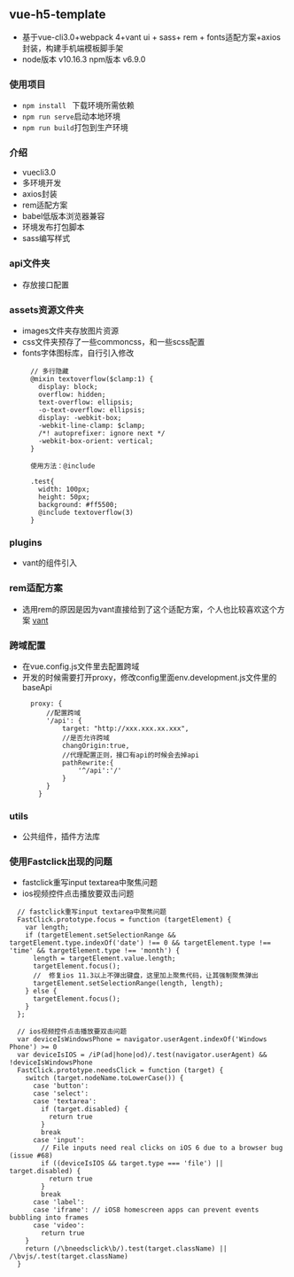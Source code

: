 ## vue-h5-template
- 基于vue-cli3.0+webpack 4+vant ui + sass+ rem + fonts适配方案+axios封装，构建手机端模板脚手架
- node版本 v10.16.3  npm版本 v6.9.0

### 使用项目
- ``npm install `` 下载环境所需依赖
- ``npm run serve``启动本地环境
- ``npm run build``打包到生产环境

### 介绍
- vuecli3.0      
- 多环境开发       
- axios封装         
- rem适配方案        
- babel低版本浏览器兼容
- 环境发布打包脚本
- sass编写样式

### api文件夹
- 存放接口配置

### assets资源文件夹
- images文件夹存放图片资源
- css文件夹预存了一些commoncss，和一些scss配置
- fonts字体图标库，自行引入修改
  ```
    // 多行隐藏
    @mixin textoverflow($clamp:1) {
      display: block;
      overflow: hidden;
      text-overflow: ellipsis;
      -o-text-overflow: ellipsis;
      display: -webkit-box;
      -webkit-line-clamp: $clamp;
      /*! autoprefixer: ignore next */
      -webkit-box-orient: vertical;
    }

    使用方法：@include

    .test{
      width: 100px;
      height: 50px;
      background: #ff5500;
      @include textoverflow(3)
    } 
  ```


### plugins
- vant的组件引入

### rem适配方案
- 选用rem的原因是因为vant直接给到了这个适配方案，个人也比较喜欢这个方案
[vant](https://youzan.github.io/vant/#/zh-CN/quickstart)  

### 跨域配置
- 在vue.config.js文件里去配置跨域
- 开发的时候需要打开proxy，修改config里面env.development.js文件里的baseApi
  ```
    proxy: {
        //配置跨域
        '/api': {
            target: "http://xxx.xxx.xx.xxx",
            //是否允许跨域
            changOrigin:true,
            //代理配置正则，接口有api的时候会去掉api
            pathRewrite:{
                '^/api':'/'
            }
        }
      }
  ```

### utils
- 公共组件，插件方法库

### 使用Fastclick出现的问题
- fastclick重写input textarea中聚焦问题
- ios视频控件点击播放要双击问题
```
  // fastclick重写input textarea中聚焦问题
  FastClick.prototype.focus = function (targetElement) {
    var length;
    if (targetElement.setSelectionRange && targetElement.type.indexOf('date') !== 0 && targetElement.type !== 'time' && targetElement.type !== 'month') {
      length = targetElement.value.length;
      targetElement.focus();
      //  修复ios 11.3以上不弹出键盘，这里加上聚焦代码，让其强制聚焦弹出
      targetElement.setSelectionRange(length, length);
    } else {
      targetElement.focus();
    }
  };

  // ios视频控件点击播放要双击问题
  var deviceIsWindowsPhone = navigator.userAgent.indexOf('Windows Phone') >= 0
  var deviceIsIOS = /iP(ad|hone|od)/.test(navigator.userAgent) && !deviceIsWindowsPhone
  FastClick.prototype.needsClick = function (target) {
    switch (target.nodeName.toLowerCase()) {
      case 'button':
      case 'select':
      case 'textarea':
        if (target.disabled) {
          return true
        }
        break
      case 'input':
        // File inputs need real clicks on iOS 6 due to a browser bug (issue #68)
        if ((deviceIsIOS && target.type === 'file') || target.disabled) {
          return true
        }
        break
      case 'label':
      case 'iframe': // iOS8 homescreen apps can prevent events bubbling into frames
      case 'video':
        return true
    }
    return (/\bneedsclick\b/).test(target.className) || /\bvjs/.test(target.className)
  }
```

